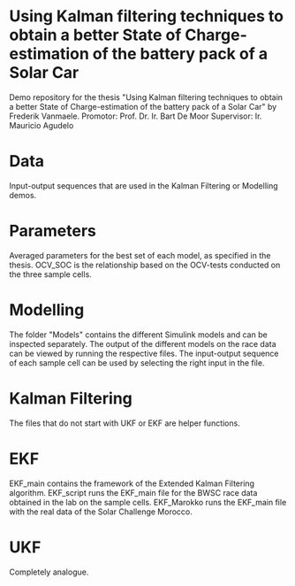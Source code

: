 # Using Kalman filtering techniques to obtain a better State of Charge-estimation of the battery pack of a Solar Car
Demo repository for the thesis "Using Kalman filtering techniques to obtain a better State of Charge-estimation of the battery pack of a Solar Car" by Frederik Vanmaele.
Promotor: Prof. Dr. Ir. Bart De Moor
Supervisor: Ir. Mauricio Agudelo


# Data
Input-output sequences that are used in the Kalman Filtering or Modelling demos.

# Parameters
Averaged parameters for the best set of each model, as specified in the thesis. 
OCV_SOC is the relationship based on the OCV-tests conducted on the three sample cells.

# Modelling
The folder "Models" contains the different Simulink models and can be inspected separately.
The output of the different models on the race data can be viewed by running the respective files. The input-output sequence of each sample cell can be used by selecting the right input in the file.

# Kalman Filtering
The files that do not start with UKF or EKF are helper functions.
# EKF
EKF_main contains the framework of the Extended Kalman Filtering algorithm.
EKF_script runs the EKF_main file for the BWSC race data obtained in the lab on the sample cells.
EKF_Marokko runs the EKF_main file with the real data of the Solar Challenge Morocco. 
# UKF
Completely analogue.


